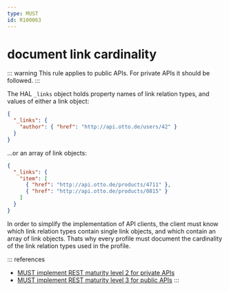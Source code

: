 ```yaml
---
type: MUST
id: R100063
---
```


# document link cardinality

::: warning
This rule applies to public APIs. For private APIs it should be followed.
:::

The HAL `_links` object holds property names of link relation types, and values of either a link object:

```json
{
  "_links": {
    "author": { "href": "http://api.otto.de/users/42" }
  }
}
```

...or an array of link objects:

```json
{
  "_links": {
    "item": [
      { "href": "http://api.otto.de/products/4711" },
      { "href": "http://api.otto.de/products/0815" }
    ]
  }
}
```

In order to simplify the implementation of API clients, the client must know which link relation types contain single link objects, and which contain an array of link objects.
Thats why every profile must document the cardinality of the link relation types used in the profile.

::: references

- [MUST implement REST maturity level 2 for private APIs](@guidelines/R000032)
- [MUST implement REST maturity level 3 for public APIs](@guidelines/R000033)
  :::
